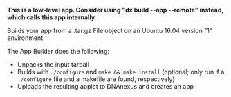 **This is a low-level app. Consider using "dx build --app --remote" instead, which calls this app internally.**

Builds your app from a .tar.gz File object on an Ubuntu 16.04 version "1" environment.

The App Builder does the following:

* Unpacks the input tarball
* Builds with `./configure` and `make && make install` (optional; only run if a `./configure` file and a makefile are found, respectively)
* Uploads the resulting applet to DNAnexus and creates an app
